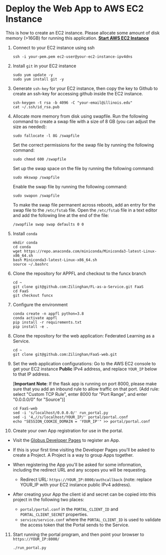 # Deploy the Web App to AWS EC2 Instance
This is how to create an EC2 instance. Please allocate some amount of disk memory (>16GB) for running this application. [**Start AWS EC2 Instance**](https://docs.aws.amazon.com/AWSEC2/latest/UserGuide/EC2_GetStarted.html)


1. Connect to your EC2 instance using ssh
    ```
    ssh -i your-pem.pem ec2-user@your-ec2-instance-ipv4dns
    ```

2. Install `git` in your EC2 instance
    ```
    sudo yum update -y
    sudo yum install git -y
    ```

3. Generate `ssh-key` for your EC2 instance, then copy the key to Github to create an ssh-key for accessing github inside the EC2 instance.
    ```
    ssh-keygen -t rsa -b 4096 -C "your-email@illinois.edu"
    cat ~/.ssh/id_rsa.pub
    ```

4. Allocate more memory from disk using swapfile. Run the following command to create a swap file with a size of 8 GB (you can adjust the size as needed):
    ```
    sudo fallocate -l 8G /swapfile
    ```
    Set the correct permissions for the swap file by running the following command:
    ```
    sudo chmod 600 /swapfile
    ```
    Set up the swap space on the file by running the following command:
    ```
    sudo mkswap /swapfile
    ```
    Enable the swap file by running the following command:
    ```
    sudo swapon /swapfile
    ```
    To make the swap file permanent across reboots, add an entry for the swap file to the `/etc/fstab` file. Open the `/etc/fstab` file in a text editor and add the following line at the end of the file:
    ```
    /swapfile swap swap defaults 0 0
    ```
5. Install `conda`
    ```
    mkdir conda
    cd conda
    wget https://repo.anaconda.com/miniconda/Miniconda3-latest-Linux-x86_64.sh
    bash Miniconda3-latest-Linux-x86_64.sh
    source ~/.bashrc
    ```

6. Clone the repository for APPFL and checkout to the funcx branch
    ```
    cd ~
    git clone git@github.com:Zilinghan/FL-as-a-Service.git FaaS
    cd FaaS
    git checkout funcx
    ```

7. Configure the environment
    ```
    conda create -n appfl python=3.8
    conda activate appfl
    pip install -r requirements.txt
    pip install -e .
    ```

8. Clone the repository for the web application: Federated Learning as a Service.
    ```
    cd ~
    git clone git@github.com:Zilinghan/FaaS-web.git
    ```

9. Set the web application configurations: Go to the AWS EC2 console to get your EC2 instance **Public** IPv4 address, and replace `YOUR_IP` below to that IP address. 

    [**Important Note**: If the flask app is running on port 8000, please make sure that you add an inbound rule to allow traffic on that port. (Add rule: select "Custom TCP Rule", enter 8000 for "Port Range", and enter "0.0.0.0/0" for "Source")]
    ```
    cd FaaS-web
    sed -i 's/localhost/0.0.0.0/' run_portal.py
    sed -i '4,//s/localhost/YOUR_IP/' portal/portal.conf
    echo "SESSION_COOKIE_DOMAIN = 'YOUR_IP'" >> portal/portal.conf
    ```

10. Create your own App registration for use in the portal.
* Visit the [Globus Developer Pages](https://developers.globus.org) to register an App.
* If this is your first time visiting the Developer Pages you'll be asked to create a Project. A Project is a way to group Apps together.
* When registering the App you'll be asked for some information, including the redirect URL and any scopes you will be requesting.
    * Redirect URL: `https://YOUR_IP:8000/authcallback` (note: replace YOUR_IP with your EC2 instance public IPv4 address).

* After creating your App the client id and secret can be copied into this project in the following two places:
    * `portal/portal.conf` in the `PORTAL_CLIENT_ID` and `PORTAL_CLIENT_SECRET` properties.
    * `service/service.conf` where the `PORTAL_CLIENT_ID` is used to validate the access token that the Portal sends to the Service.

11. Start running the portal program, and then point your browser to `https://YOUR_IP:8000/`
    ```
    ./run_portal.py
    ```